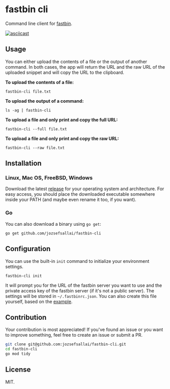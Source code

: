 # fastbin cli

Command line client for [fastbin](https://github.com/jozsefsallai/fastbin).

[![asciicast](https://asciinema.org/a/301276.svg)](https://asciinema.org/a/301276)

## Usage

You can either upload the contents of a file or the output of another command. In both cases, the app will return the URL and the raw URL of the uploaded snippet and will copy the URL to the clipboard.

**To upload the contents of a file:**

```
fastbin-cli file.txt
```

**To upload the output of a command:**

```
ls -ag | fastbin-cli
```

**To upload a file and only print and copy the full URL:**

```
fastbin-cli --full file.txt
```

**To upload a file and only print and copy the raw URL:**

```
fastbin-cli --raw file.txt
```

## Installation

### Linux, Mac OS, FreeBSD, Windows

Download the latest [release](https://github.com/jozsefsallai/fastbin-cli/releases) for your operating system and architecture. For easy access, you should place the downloaded executable somewhere inside your PATH (and maybe even rename it too, if you want).

### Go

You can also download a binary using `go get`:

```
go get github.com/jozsefsallai/fastbin-cli
```

## Configuration

You can use the built-in `init` command to initialize your environment settings.

```
fastbin-cli init
```

It will prompt you for the URL of the fastbin server you want to use and the private access key of the fastbin server (if it's not a public server). The settings will be stored in `~/.fastbinrc.json`. You can also create this file yourself, based on the [example](https://github.com/jozsefsallai/fastbin-cli/blob/master/.fastbinrc.example.json).

## Contribution

Your contribution is most appreciated! If you've found an issue or you want to improve something, feel free to create an issue or submit a PR.

```sh
git clone git@github.com:jozsefsallai/fastbin-cli.git
cd fastbin-cli
go mod tidy
```

## License

MIT.

